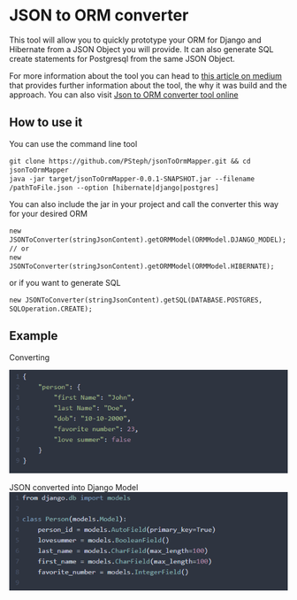 # JSON to ORM converter

This tool will allow you to quickly prototype your ORM for Django and Hibernate from a JSON Object you will provide. It can also generate SQL create statements for Postgresql from the same JSON Object.

For more information about the tool you can head to [this article on medium](https://) that provides further information about the tool, the why it was build and the approach.
You can also visit [Json to ORM converter tool online](https://www.p2sdev.com/projects/json-to-orm-converter)

## How to use it
You can use the command line tool
```
git clone https://github.com/PSteph/jsonToOrmMapper.git && cd jsonToOrmMapper
java -jar target/jsonToOrmMapper-0.0.1-SNAPSHOT.jar --filename /pathToFile.json --option [hibernate|django|postgres]
```
You can also include the jar in your project and call the converter this way for your desired ORM
```
new JSONToConverter(stringJsonContent).getORMModel(ORMModel.DJANGO_MODEL);
// or
new JSONToConverter(stringJsonContent).getORMModel(ORMModel.HIBERNATE);
```
or if you want to generate SQL
```
new JSONToConverter(stringJsonContent).getSQL(DATABASE.POSTGRES, SQLOperation.CREATE);
```

## Example
Converting 

![json to be converted](https://github.com/PSteph/jsonToOrmMapper/blob/master/images/personJson.png )

JSON converted into Django Model
![corresponding Django Model](https://github.com/PSteph/jsonToOrmMapper/blob/master/images/person-djangoModel.png)
